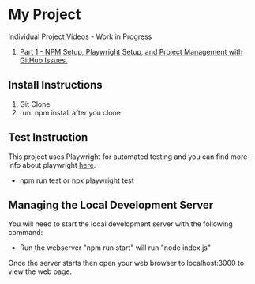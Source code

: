 # My Project

Individual Project Videos - Work in Progress

1. [Part 1 - NPM Setup, Playwright Setup, and Project Management with GitHub Issues.](https://youtu.be/Lkc1B5KZZfM)

## Install Instructions

1.  Git Clone
2.  run: npm install after you clone

## Test Instruction
This project uses Playwright for automated testing and you can find more info about playwright [here](https://playwright.dev/docs/intro).

* npm run test or npx playwright test

## Managing the Local Development Server
You will need to start the local development server with the following command:

* Run the webserver "npm run start" will run "node index.js" 

Once the server starts then open your web browser to localhost:3000 to view the web page.
